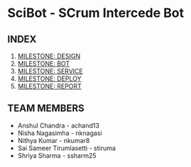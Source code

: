 # SciBot - SCrum Intercede Bot

## INDEX
1. [MILESTONE: DESIGN](https://github.ncsu.edu/nkumar8/CSC510_F17_Project/blob/master/DESIGN.md)
2. [MILESTONE: BOT](#bot)
3. [MILESTONE: SERVICE](#service)
4. [MILESTONE: DEPLOY](#deploy)
5. [MILESTONE: REPORT](#report)

## TEAM MEMBERS
* Anshul Chandra - achand13
* Nisha Nagasimha - nknagasi
* Nithya Kumar - nkumar8
* Sai Sameer Tirumlasetti - stiruma
* Shriya Sharma - ssharm25
